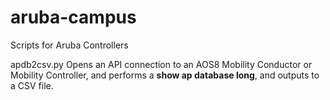 # aruba-campus
Scripts for Aruba Controllers

apdb2csv.py
Opens an API connection to an AOS8 Mobility Conductor or Mobility Controller, and performs a **show ap database long**, and outputs to a CSV file. 
